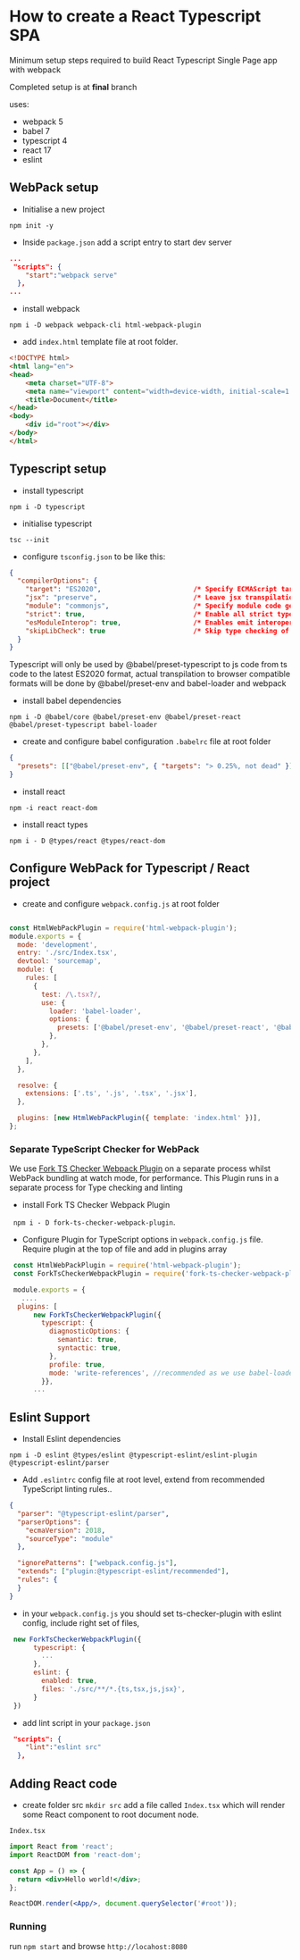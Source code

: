 # How to create a React Typescript SPA

Minimum setup steps required to build React Typescript Single Page app with webpack

Completed setup is at **final** branch

uses:
* webpack 5
* babel 7
* typescript 4
* react 17
* eslint

## WebPack setup
- Initialise a new project

`npm init -y`

- Inside `package.json` add a script entry to start dev server

```json
...
 "scripts": {
    "start":"webpack serve"
  },
...
```

- install webpack

`npm i -D webpack webpack-cli html-webpack-plugin`

- add `index.html` template file at root folder.
```html
<!DOCTYPE html>
<html lang="en">
<head>
    <meta charset="UTF-8">
    <meta name="viewport" content="width=device-width, initial-scale=1.0">
    <title>Document</title>
</head>
<body>
    <div id="root"></div>
</body>
</html>

```
## Typescript setup

- install typescript

`npm i -D typescript`
- initialise typescript

`tsc --init`

- configure `tsconfig.json` to be like this:
```json
{
  "compilerOptions": {
    "target": "ES2020",                       /* Specify ECMAScript target version: 'ES3' (default), 'ES5', 'ES2015', 'ES2016', 'ES2017', 'ES2018', 'ES2019', 'ES2020', or 'ESNEXT'. */
    "jsx": "preserve",                        /* Leave jsx transpilation to higher level babel loader */
    "module": "commonjs",                     /* Specify module code generation: 'none', 'commonjs', 'amd', 'system', 'umd', 'es2015', 'es2020', or 'ESNext'. */
    "strict": true,                           /* Enable all strict type-checking options. */
    "esModuleInterop": true,                  /* Enables emit interoperability between CommonJS and ES Modules via creation of namespace objects for all imports. Implies 'allowSyntheticDefaultImports'. */
    "skipLibCheck": true                      /* Skip type checking of declaration files. */
  }
}
```

Typescript will only be used by @babel/preset-typescript to js code from ts code to the latest ES2020 format, actual transpilation to browser compatible formats will be done by @babel/preset-env and babel-loader and webpack

- install babel dependencies

` npm i -D @babel/core @babel/preset-env @babel/preset-react @babel/preset-typescript babel-loader `

- create and configure babel configuration `.babelrc` file at root folder
```json
{
  "presets": [["@babel/preset-env", { "targets": "> 0.25%, not dead" }], "@babel/preset-react", "@babel/preset-typescript"]
}

```

- install react

` npm -i react react-dom `

- install react types

` npm i - D @types/react @types/react-dom `

## Configure WebPack for Typescript / React project

- create and configure `webpack.config.js` at root folder

```js

const HtmlWebPackPlugin = require('html-webpack-plugin');
module.exports = {
  mode: 'development',
  entry: './src/Index.tsx',
  devtool: 'sourcemap',
  module: {
    rules: [
      {
        test: /\.tsx?/,
        use: {
          loader: 'babel-loader',
          options: {
            presets: ['@babel/preset-env', '@babel/preset-react', '@babel/preset-typescript'],
          },
        },
      },
    ],
  },

  resolve: {
    extensions: ['.ts', '.js', '.tsx', '.jsx'],
  },

  plugins: [new HtmlWebPackPlugin({ template: 'index.html' })],
};
```

### Separate TypeScript Checker for WebPack
We use [Fork TS Checker Webpack Plugin](https://github.com/TypeStrong/fork-ts-checker-webpack-plugin) on a separate process whilst WebPack bundling at watch mode, for performance. This Plugin runs in a separate process for Type checking and linting

- install Fork TS Checker Webpack Plugin

` npm i - D fork-ts-checker-webpack-plugin`.

- Configure Plugin for TypeScript options in `webpack.config.js` file. Require plugin at the top of file and add in plugins array
```js
 const HtmlWebPackPlugin = require('html-webpack-plugin');
 const ForkTsCheckerWebpackPlugin = require('fork-ts-checker-webpack-plugin');

 module.exports = {
   ....
  plugins: [
      new ForkTsCheckerWebpackPlugin({
        typescript: {
          diagnosticOptions: {
            semantic: true,
            syntactic: true,
          },
          profile: true,
          mode: 'write-references', //recommended as we use babel-loader
        }},
      ...
```

## Eslint Support

- Install Eslint dependencies

` npm i -D eslint @types/eslint @typescript-eslint/eslint-plugin @typescript-eslint/parser `

- Add  `.eslintrc` config file at root level, extend from recommended TypeScript linting rules..

```json
{
  "parser": "@typescript-eslint/parser",
  "parserOptions": {
    "ecmaVersion": 2018,
    "sourceType": "module"
  },

  "ignorePatterns": ["webpack.config.js"],
  "extends": ["plugin:@typescript-eslint/recommended"],
  "rules": {
  }
}

```

- in your `webpack.config.js` you should  set ts-checker-plugin with eslint config, include right set of files,

```js
 new ForkTsCheckerWebpackPlugin({
      typescript: {
        ...
      },
      eslint: {
        enabled: true,
        files: './src/**/*.{ts,tsx,js,jsx}',
      }
 })
```

- add lint script in your `package.json`

```json
 "scripts": {
    "lint":"eslint src"
  },
```

## Adding React code

- create folder src `mkdir src` add a file called `Index.tsx` which will render some React component to root document node.

`Index.tsx`
```jsx
import React from 'react';
import ReactDOM from 'react-dom';

const App = () => {
  return <div>Hello world!</div>;
};

ReactDOM.render(<App/>, document.querySelector('#root'));
```


### Running

run `npm start` and browse `http://locahost:8080`
